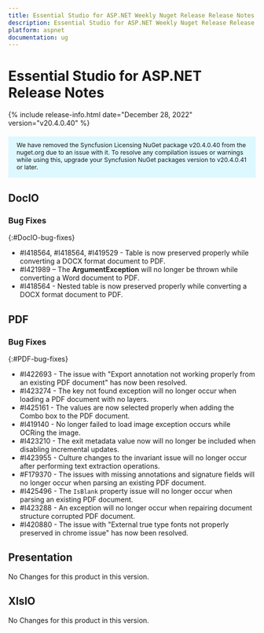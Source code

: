 ```yaml
---
title: Essential Studio for ASP.NET Weekly Nuget Release Release Notes  
description: Essential Studio for ASP.NET Weekly Nuget Release Release Notes  
platform: aspnet
documentation: ug
---
```


# Essential Studio for ASP.NET  Release Notes  

{% include release-info.html date="December 28, 2022"  version="v20.4.0.40" %} 

<style>
#license {
    font-size: .88em!important;
margin-top: 1.5em;     margin-bottom: 1.5em;
    background-color: #def8ff;
    padding: 10px 17px 14px;
}
</style>

<div id="license">
We have removed the Syncfusion Licensing NuGet package v20.4.0.40 from the nuget.org due to an issue with it. To resolve any compilation issues or warnings while using this, upgrade your Syncfusion NuGet packages version to v20.4.0.41 or later.
</div>






## DocIO

### Bug Fixes
{:#DocIO-bug-fixes}

* \#I418564, #I418564, #I419529 - Table is now preserved properly while converting a DOCX format document to PDF.
* \#I421989 – The **ArgumentException** will no longer be thrown while converting a Word document to PDF.
* \#I418564 - Nested table is now preserved properly while converting a DOCX format document to PDF.
## PDF

### Bug Fixes
{:#PDF-bug-fixes}

* \#I422693 -	The issue with "Export annotation not working properly from an existing PDF document" has now been resolved.
* \#I423274 - 	The key not found exception will no longer occur when loading a PDF document with no layers.
* \#I425161 - 	The values are now selected properly when adding the Combo box to the PDF document.
* \#I419140 - 	No longer failed to load image exception occurs while OCRing the image.
* \#I423210 - 	The exit metadata value now will no longer be included when disabling incremental updates.
* \#I423955 - 	Culture changes to the invariant issue will no longer occur after performing text extraction operations.
* \#F179370 - 	The issues with missing annotations and signature fields will no longer occur when parsing an existing PDF document.
* \#I425496 - 	The `IsBlank` property issue will no longer occur when parsing an existing PDF document.
* \#I423288 - 	An exception will no longer occur when repairing document structure corrupted PDF document.
* \#I420880 - 	The issue with "External true type fonts not properly preserved in chrome issue" has now been resolved.

## Presentation

No Changes for this product in this version.

[//]: # "Delete the contents of this file while new content is added."

## XlsIO

No Changes for this product in this version.

[//]: # "Delete the contents of this file while new content is added."

